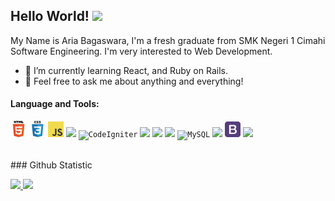 ## Hello World! <img src="https://github.com/TheDudeThatCode/TheDudeThatCode/blob/master/Assets/Hi.gif" width="32px">

My Name is Aria Bagaswara, I'm a fresh graduate from SMK Negeri 1 Cimahi Software Engineering. I'm very interested to Web Development.

- 📖 I’m currently learning React, and Ruby on Rails.
- 💬 Feel free to ask me about anything and everything!

#### Language and Tools:

<code><img alt="HTML5" width="26px" src="https://raw.githubusercontent.com/github/explore/80688e429a7d4ef2fca1e82350fe8e3517d3494d/topics/html/html.png" /></code>
<code><img alt="CSS3" width="26px" src="https://raw.githubusercontent.com/github/explore/80688e429a7d4ef2fca1e82350fe8e3517d3494d/topics/css/css.png" /></code>
<code><img height="25" src="https://raw.githubusercontent.com/github/explore/80688e429a7d4ef2fca1e82350fe8e3517d3494d/topics/javascript/javascript.png"></code>
<code><img height="25" src="https://raw.githubusercontent.com/jmnote/z-icons/master/svg/php.svg"></code>
<code><img alt="CodeIgniter" width="26px" src="https://seeklogo.com/images/C/codeigniter-logo-BDF3D666E7-seeklogo.com.png" /></code>
<code><img height="25" src="https://cdn.svgporn.com/logos/laravel.svg"></code>
<code><img height="25" src="https://raw.githubusercontent.com/jmnote/z-icons/master/svg/ruby.svg"></code>
<code><img height="25" src="https://raw.githubusercontent.com/jmnote/z-icons/master/svg/github.svg"></code>
<code><img alt="MySQL" width="26px" src="https://cdn.svgporn.com/logos/mysql.svg" /></code>
<code><img height="25" src="https://cdn.svgporn.com/logos/sass.svg"></code>
<code><img height="25" src="https://raw.githubusercontent.com/github/explore/80688e429a7d4ef2fca1e82350fe8e3517d3494d/topics/bootstrap/bootstrap.png"></code>
<code><img height="25" src="https://cdn.svgporn.com/logos/visual-studio-code.svg"></code>

<br>
### Github Statistic
<p align="left">
<a href="https://github.com/dimasmds">
  <img height="180em" src="https://github-readme-stats-eight-theta.vercel.app/api?username=ariabagaswara23&show_icons=true&theme=algolia&include_all_commits=true&count_private=true"/>
  <img height="180em" src="https://github-readme-stats-eight-theta.vercel.app/api/top-langs/?username=ariabagaswara23&layout=compact&langs_count=8&theme=algolia"/>
</a>
</p>
